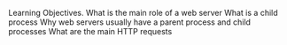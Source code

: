 Learning Objectives.
What is the main role of a web server
What is a child process
Why web servers usually have a parent process and child processes
What are the main HTTP requests
